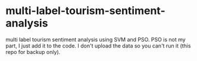 # multi-label-tourism-sentiment-analysis
multi label tourism sentiment analysis using SVM and PSO. PSO is not my part, I just add it to the code. I don't upload the data so you can't run it (this repo for backup only).
